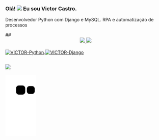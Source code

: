 ### Olá! <img src="https://raw.githubusercontent.com/kaueMarques/kaueMarques/master/hi.gif" width="30px"> Eu sou Victor Castro. 
<p> Desenvolvedor Python com Django e MySQL. RPA e automatização de processos</p>
##

<div align="center">
  <a href="https://github.com/VictorCastroBR">
  <img height="180em" src="https://github-readme-stats.vercel.app/api?username=VictorCastroBR&show_icons=true&theme=omni&include_all_commits=true&count_private=true"/>
  <img height="180em" src="https://github-readme-stats.vercel.app/api/top-langs/?username=VictorCastroBR&layout=compact&langs_count=7&theme=omni"/>
</div> 
 <div style="display: inline_block"><br>
  <img align="center" alt="VICTOR-Python" height="45" width="55" src="https://cdn.jsdelivr.net/gh/devicons/devicon/icons/python/python-original.svg">
  <img align="center" alt="VICTOR-Django" height="60" width="70" src="https://cdn.jsdelivr.net/gh/devicons/devicon/icons/django/django-original.svg">
 </div>
  
  ##
  
  <a href="https://www.linkedin.com/in/victor-castro-930b7b1a4/" target="_blank"><img src="https://img.shields.io/badge/-LinkedIn-%230077B5?style=for-the-badge&logo=linkedin&logoColor=white" target="_blank"></a>
  
  <div> 
    
  ![Snake animation](https://github.com/rafaballerini/rafaballerini/blob/output/github-contribution-grid-snake.svg)
    
</div>
